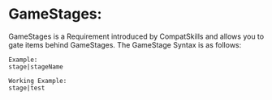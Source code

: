 # GameStages:
GameStages is a Requirement introduced by CompatSkills and allows you to gate items behind GameStages.
The GameStage Syntax is as follows:
```
Example:
stage|stageName

Working Example:
stage|test
```